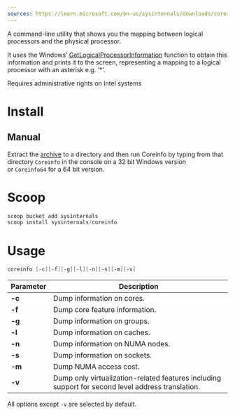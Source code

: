 ```yaml
---
sources: https://learn.microsoft.com/en-us/sysinternals/downloads/coreinfo
---
```


A command-line utility that shows you the mapping between logical processors and the physical processor.

It uses the Windows’ [GetLogicalProcessorInformation](https://msdn.microsoft.com/library/ms683194.aspx) function to obtain this information and prints it to the screen, representing a mapping to a logical processor with an asterisk e.g. ‘*’.

Requires administrative rights on Intel systems

# Install
## Manual
Extract the [archive](https://download.sysinternals.com/files/Coreinfo.zip) to a directory and then run Coreinfo by typing from that directory `Coreinfo` in the console on a 32 bit Windows version or `Coreinfo64` for a 64 bit version.

# Scoop
```PowerShell
scoop bucket add sysinternals
scoop install sysinternals/coreinfo
```

# Usage
```PowerShell
coreinfo [-c][-f][-g][-l][-n][-s][-m][-v]
```

|Parameter|Description|
|---|---|
|**-c**|Dump information on cores.|
|**-f**|Dump core feature information.|
|**-g**|Dump information on groups.|
|**-l**|Dump information on caches.|
|**-n**|Dump information on NUMA nodes.|
|**-s**|Dump information on sockets.|
|**-m**|Dump NUMA access cost.|
|**-v**|Dump only virtualization-related features including support for second level address translation.|

All options except `-v` are selected by default.